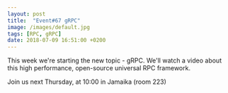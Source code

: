 ```yaml
---
layout: post
title:  "Event#67 gRPC"
image: /images/default.jpg
tags: [RPC, gRPC]
date: 2018-07-09 16:51:00 +0200
---
```


This week we're starting the new topic - gRPC. We'll watch a video about this high performance, open-source universal RPC framework. []()

Join us next Thursday, at 10:00 in Jamaika (room 223)
